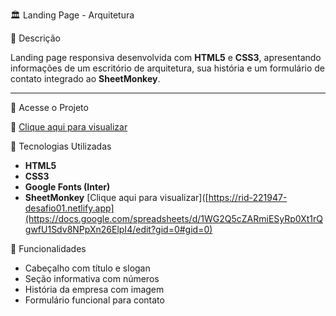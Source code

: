  🏛️ Landing Page - Arquitetura
 
 📌 Descrição

Landing page responsiva desenvolvida com **HTML5** e **CSS3**, apresentando informações de um escritório de arquitetura, sua história e um formulário de contato integrado ao **SheetMonkey**.

---

🚀 Acesse o Projeto

🔗 [Clique aqui para visualizar](https://rid-221947-desafio01.netlify.app)


🎨 Tecnologias Utilizadas

* **HTML5**
* **CSS3**
* **Google Fonts (Inter)**
* **SheetMonkey** [Clique aqui para visualizar]([https://rid-221947-desafio01.netlify.app](https://docs.google.com/spreadsheets/d/1WG2Q5cZARmiESyRp0Xt1rQgwfU1Sdv8NPpXn26ElpI4/edit?gid=0#gid=0)

 📜 Funcionalidades

* Cabeçalho com título e slogan
* Seção informativa com números
* História da empresa com imagem
* Formulário funcional para contato

